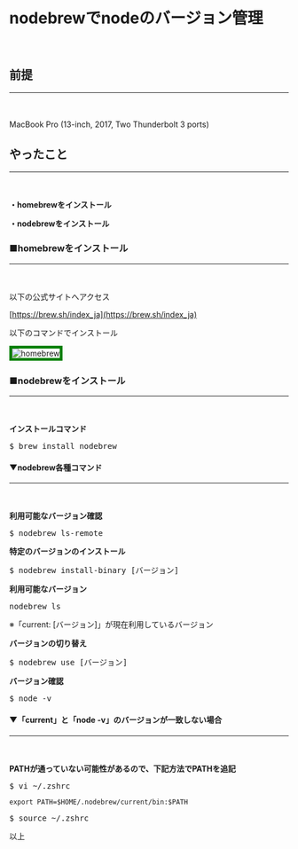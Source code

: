 # nodebrewでnodeのバージョン管理
　

## 前提
***
　

MacBook Pro (13-inch, 2017, Two Thunderbolt 3 ports)

## やったこと
***
　

<b>・homebrewをインストール</b>

<b>・nodebrewをインストール</b>

### ■homebrewをインストール
***
　

以下の公式サイトへアクセス

[https://brew.sh/index_ja](https://brew.sh/index_ja)

以下のコマンドでインストール

![homebrew](./img/article7/homebrew.png)

### ■nodebrewをインストール
***
　

<b>インストールコマンド</b>

<kbd>$ brew install nodebrew</kbd>

#### ▼nodebrew各種コマンド
***
　

<b>利用可能なバージョン確認</b>

<kbd>$ nodebrew ls-remote</kbd>

<b>特定のバージョンのインストール</b>

<kbd>$ nodebrew install-binary [バージョン]</kbd>

<b>利用可能なバージョン</b>

<kbd>nodebrew ls</kbd>

※「current: [バージョン]」が現在利用しているバージョン

<b>バージョンの切り替え</b>

<kbd>$ nodebrew use [バージョン]</kbd>

<b>バージョン確認</b>

<kbd>$ node -v</kbd>

#### ▼「current」と「node -v」のバージョンが一致しない場合
***
　

<b>PATHが通っていない可能性があるので、下記方法でPATHを追記</b>

<kbd>$ vi ~/.zshrc</kbd>

```
export PATH=$HOME/.nodebrew/current/bin:$PATH
```

<kbd>$ source ~/.zshrc</kbd>

以上

<style>
img {
    border: 5px solid green;
    max-width: 100%;
}
</style>
